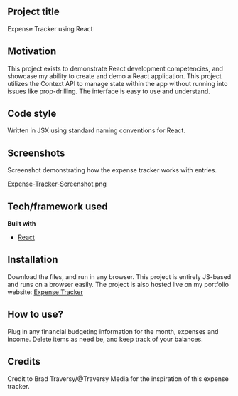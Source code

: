 ## Project title
Expense Tracker using React

## Motivation
This project exists to demonstrate React development competencies, and showcase my ability to create and demo a React application. This project utilizes the Context API to manage state within the app without running into issues like prop-drilling. The interface is easy to use and understand. 


## Code style
Written in JSX using standard naming conventions for React.
 
## Screenshots
Screenshot demonstrating how the expense tracker works with entries. 

[Expense-Tracker-Screenshot.png](https://postimg.cc/Xr0h73h8)

## Tech/framework used

<b>Built with</b>
- [React](https://react.dev/)

## Installation
Download the files, and run in any browser. This project is entirely JS-based and runs on a browser easily. The project is also hosted live on my portfolio website: [Expense Tracker](https://expense-tracker.olsenchu.com)


## How to use?
Plug in any financial budgeting information for the month, expenses and income. Delete items as need be, and keep track of your balances. 


## Credits
Credit to Brad Traversy/@Traversy Media for the inspiration of this expense tracker.

